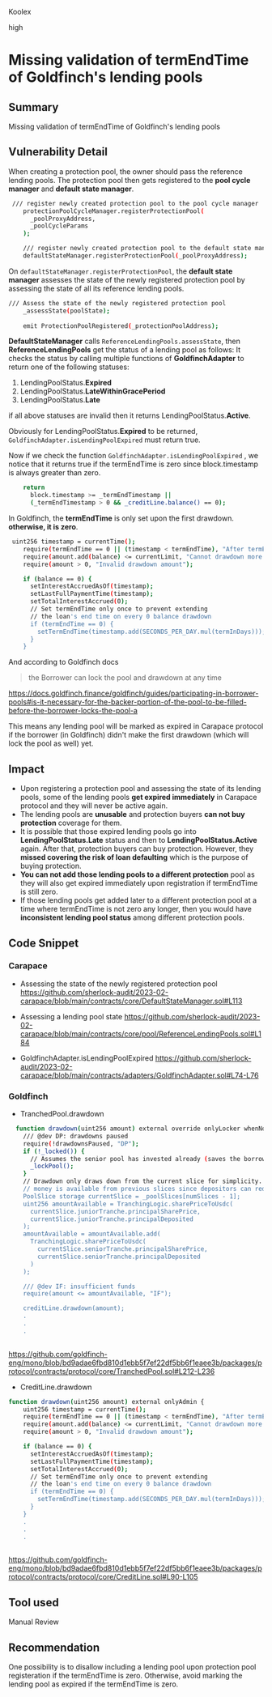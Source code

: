 Koolex

high

# Missing validation of termEndTime of Goldfinch's lending pools

## Summary
Missing validation of termEndTime of Goldfinch's lending pools

## Vulnerability Detail
When creating a protection pool, the owner should pass the reference lending pools. The protection pool then gets registered to the **pool cycle manager** and **default state manager**.

```sh
 /// register newly created protection pool to the pool cycle manager
    protectionPoolCycleManager.registerProtectionPool(
      _poolProxyAddress,
      _poolCycleParams
    );

    /// register newly created protection pool to the default state manager
    defaultStateManager.registerProtectionPool(_poolProxyAddress);
```

On `defaultStateManager.registerProtectionPool`, the **default state manager** assesses the state of the newly registered protection pool by assessing the state of all its reference lending pools.

```sh
/// Assess the state of the newly registered protection pool
    _assessState(poolState);
	
    emit ProtectionPoolRegistered(_protectionPoolAddress);
```

**DefaultStateManager** calls `ReferenceLendingPools.assessState`, then **ReferenceLendingPools** get the status of a lending pool as follows:
It checks the status by calling multiple functions of **GoldfinchAdapter** to return one of the following statuses:
1. LendingPoolStatus.**Expired**
2. LendingPoolStatus.**LateWithinGracePeriod**
3. LendingPoolStatus.**Late**

if all above statuses are invalid then it returns LendingPoolStatus.**Active**.

Obviously for LendingPoolStatus.**Expired** to be returned, `GoldfinchAdapter.isLendingPoolExpired` must return true.

Now if we check the function `GoldfinchAdapter.isLendingPoolExpired` , we notice that it returns true if the termEndTime is zero since block.timestamp is always greater than zero.

```sh
    return
      block.timestamp >= _termEndTimestamp ||
      (_termEndTimestamp > 0 && _creditLine.balance() == 0);
```


In Goldfinch, the **termEndTime** is only set upon the first drawdown. **otherwise, it is zero**. 

```sh
 uint256 timestamp = currentTime();
    require(termEndTime == 0 || (timestamp < termEndTime), "After termEndTime");
    require(amount.add(balance) <= currentLimit, "Cannot drawdown more than the limit");
    require(amount > 0, "Invalid drawdown amount");

    if (balance == 0) {
      setInterestAccruedAsOf(timestamp);
      setLastFullPaymentTime(timestamp);
      setTotalInterestAccrued(0);
      // Set termEndTime only once to prevent extending
      // the loan's end time on every 0 balance drawdown
      if (termEndTime == 0) {
        setTermEndTime(timestamp.add(SECONDS_PER_DAY.mul(termInDays)));
      }
    }
```

And according to Goldfinch docs
> the Borrower can lock the pool and drawdown at any time

https://docs.goldfinch.finance/goldfinch/guides/participating-in-borrower-pools#is-it-necessary-for-the-backer-portion-of-the-pool-to-be-filled-before-the-borrower-locks-the-pool-a

This means any lending pool will be marked as expired in Carapace protocol if the borrower (in Goldfinch) didn't make the first drawdown (which will lock the pool as well) yet.

## Impact
- Upon registering a protection pool and assessing the state of its lending pools, some of the lending pools **get expired immediately** in Carapace protocol and they will never be active again. 
- The lending pools are **unusable** and protection buyers **can not buy protection** coverage for them.
- It is possible that those expired lending pools go into **LendingPoolStatus.Late** status and then to **LendingPoolStatus.Active** again. After that, protection buyers can buy protection. However, they **missed covering the risk of loan defaulting** which is the purpose of buying protection.
- **You can not add those lending pools to a different protection** pool as they will also get expired immediately upon registration if termEndTime is still zero.
- If those lending pools get added later to a different protection pool at a time where termEndTime is not zero any longer, then you would have **inconsistent lending pool status** among different protection pools.



## Code Snippet
### Carapace
- Assessing the state of the newly registered protection pool
https://github.com/sherlock-audit/2023-02-carapace/blob/main/contracts/core/DefaultStateManager.sol#L113

- Assessing a lending pool state
https://github.com/sherlock-audit/2023-02-carapace/blob/main/contracts/core/pool/ReferenceLendingPools.sol#L184

- GoldfinchAdapter.isLendingPoolExpired
https://github.com/sherlock-audit/2023-02-carapace/blob/main/contracts/adapters/GoldfinchAdapter.sol#L74-L76


### Goldfinch

- TranchedPool.drawdown
```sh
  function drawdown(uint256 amount) external override onlyLocker whenNotPaused {
    /// @dev DP: drawdowns paused
    require(!drawdownsPaused, "DP");
    if (!_locked()) {
      // Assumes the senior pool has invested already (saves the borrower a separate transaction to lock the pool)
      _lockPool();
    }
    // Drawdown only draws down from the current slice for simplicity. It's harder to account for how much
    // money is available from previous slices since depositors can redeem after unlock.
    PoolSlice storage currentSlice = _poolSlices[numSlices - 1];
    uint256 amountAvailable = TranchingLogic.sharePriceToUsdc(
      currentSlice.juniorTranche.principalSharePrice,
      currentSlice.juniorTranche.principalDeposited
    );
    amountAvailable = amountAvailable.add(
      TranchingLogic.sharePriceToUsdc(
        currentSlice.seniorTranche.principalSharePrice,
        currentSlice.seniorTranche.principalDeposited
      )
    );

    /// @dev IF: insufficient funds
    require(amount <= amountAvailable, "IF");

    creditLine.drawdown(amount);
	.
	.
	.
	
```

https://github.com/goldfinch-eng/mono/blob/bd9adae6fbd810d1ebb5f7ef22df5bb6f1eaee3b/packages/protocol/contracts/protocol/core/TranchedPool.sol#L212-L236

- CreditLine.drawdown
```sh
function drawdown(uint256 amount) external onlyAdmin {
    uint256 timestamp = currentTime();
    require(termEndTime == 0 || (timestamp < termEndTime), "After termEndTime");
    require(amount.add(balance) <= currentLimit, "Cannot drawdown more than the limit");
    require(amount > 0, "Invalid drawdown amount");

    if (balance == 0) {
      setInterestAccruedAsOf(timestamp);
      setLastFullPaymentTime(timestamp);
      setTotalInterestAccrued(0);
      // Set termEndTime only once to prevent extending
      // the loan's end time on every 0 balance drawdown
      if (termEndTime == 0) {
        setTermEndTime(timestamp.add(SECONDS_PER_DAY.mul(termInDays)));
      }
    }
	.
	.
	.
	
```
https://github.com/goldfinch-eng/mono/blob/bd9adae6fbd810d1ebb5f7ef22df5bb6f1eaee3b/packages/protocol/contracts/protocol/core/CreditLine.sol#L90-L105
## Tool used

Manual Review

## Recommendation
One possibility is to disallow including a lending pool upon protection pool registeration if the termEndTime is zero.
Otherwise, avoid marking the lending pool as expired if the termEndTime is zero.